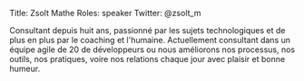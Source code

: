 Title: Zsolt Mathe
Roles: speaker
Twitter: @zsolt_m

Consultant depuis huit ans, passionné par les sujets technologiques et de plus en plus par le coaching et l'humaine. 
Actuellement consultant dans un équipe agile de 20 de développeurs ou nous améliorons nos processus, nos outils, nos pratiques, voire nos relations chaque jour avec plaisir et bonne humeur.
